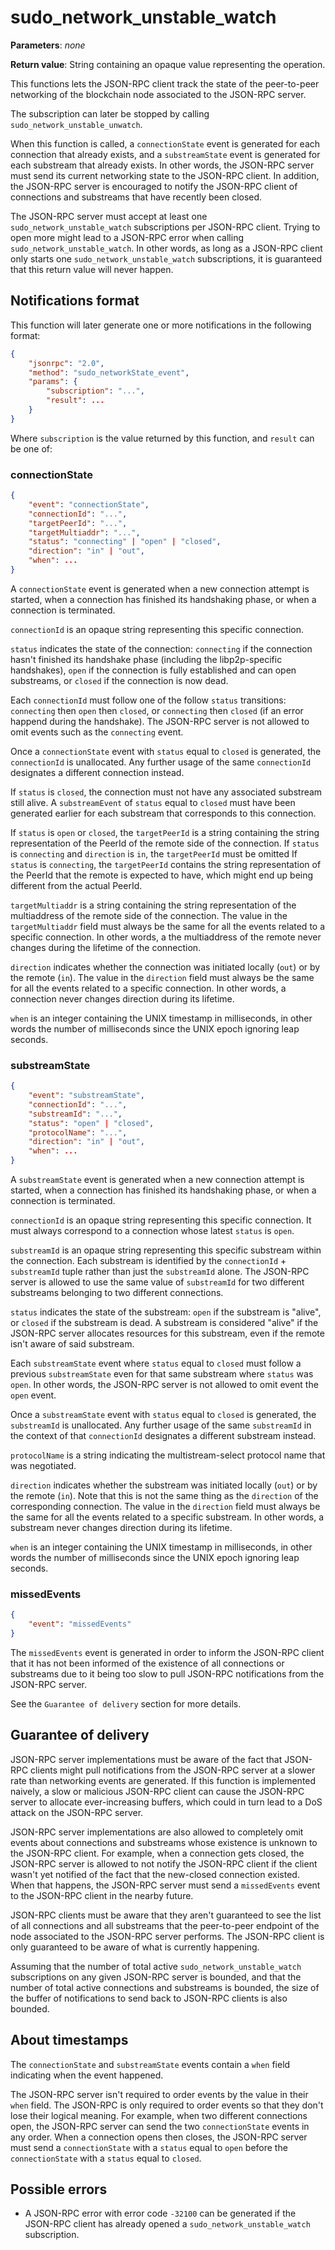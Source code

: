# sudo_network_unstable_watch

**Parameters**: *none*

**Return value**: String containing an opaque value representing the operation.

This functions lets the JSON-RPC client track the state of the peer-to-peer networking of the blockchain node associated to the JSON-RPC server.

The subscription can later be stopped by calling `sudo_network_unstable_unwatch`.

When this function is called, a `connectionState` event is generated for each connection that already exists, and a `substreamState` event is generated for each substream that already exists. In other words, the JSON-RPC server must send its current networking state to the JSON-RPC client.
In addition, the JSON-RPC server is encouraged to notify the JSON-RPC client of connections and substreams that have recently been closed.

The JSON-RPC server must accept at least one `sudo_network_unstable_watch` subscriptions per JSON-RPC client. Trying to open more might lead to a JSON-RPC error when calling `sudo_network_unstable_watch`. In other words, as long as a JSON-RPC client only starts one `sudo_network_unstable_watch` subscriptions, it is guaranteed that this return value will never happen.

## Notifications format

This function will later generate one or more notifications in the following format:

```json
{
    "jsonrpc": "2.0",
    "method": "sudo_networkState_event",
    "params": {
        "subscription": "...",
        "result": ...
    }
}
```

Where `subscription` is the value returned by this function, and `result` can be one of:

### connectionState

```json
{
    "event": "connectionState",
    "connectionId": "...",
    "targetPeerId": "...",
    "targetMultiaddr": "...",
    "status": "connecting" | "open" | "closed",
    "direction": "in" | "out",
    "when": ...
}
```

A `connectionState` event is generated when a new connection attempt is started, when a connection has finished its handshaking phase, or when a connection is terminated.

`connectionId` is an opaque string representing this specific connection.

`status` indicates the state of the connection: `connecting` if the connection hasn't finished its handshake phase (including the libp2p-specific handshakes), `open` if the connection is fully established and can open substreams, or `closed` if the connection is now dead.

Each `connectionId` must follow one of the follow `status` transitions: `connecting` then `open` then `closed`, or `connecting` then `closed` (if an error happend during the handshake). The JSON-RPC server is not allowed to omit events such as the `connecting` event.

Once a `connectionState` event with `status` equal to `closed` is generated, the `connectionId` is unallocated. Any further usage of the same `connectionId` designates a different connection instead.

If `status` is `closed`, the connection must not have any associated substream still alive. A `substreamEvent` of `status` equal to `closed` must have been generated earlier for each substream that corresponds to this connection.

If `status` is `open` or `closed`, the `targetPeerId` is a string containing the string representation of the PeerId of the remote side of the connection. If `status` is `connecting` and `direction` is `in`, the `targetPeerId` must be omitted  If `status` is `connecting`, the `targetPeerId` contains the string representation of the PeerId that the remote is expected to have, which might end up being different from the actual PeerId.

`targetMultiaddr` is a string containing the string representation of the multiaddress of the remote side of the connection. The value in the `targetMultiaddr` field must always be the same for all the events related to a specific connection. In other words, a the multiaddress of the remote never changes during the lifetime of the connection.

`direction` indicates whether the connection was initiated locally (`out`) or by the remote (`in`). The value in the `direction` field must always be the same for all the events related to a specific connection. In other words, a connection never changes direction during its lifetime.

`when` is an integer containing the UNIX timestamp in milliseconds, in other words the number of milliseconds since the UNIX epoch ignoring leap seconds.

### substreamState

```json
{
    "event": "substreamState",
    "connectionId": "...",
    "substreamId": "...",
    "status": "open" | "closed",
    "protocolName": "...",
    "direction": "in" | "out",
    "when": ...
}
```

A `substreamState` event is generated when a new connection attempt is started, when a connection has finished its handshaking phase, or when a connection is terminated.

`connectionId` is an opaque string representing this specific connection. It must always correspond to a connection whose latest `status` is `open`.

`substreamId` is an opaque string representing this specific substream within the connection. Each substream is identified by the `connectionId` + `substreamId` tuple rather than just the `substreamId` alone. The JSON-RPC server is allowed to use the same value of `substreamId` for two different substreams belonging to two different connections.

`status` indicates the state of the substream: `open` if the substream is "alive", or `closed` if the substream is dead. A substream is considered "alive" if the JSON-RPC server allocates resources for this substream, even if the remote isn't aware of said substream.

Each `substreamState` event where `status` equal to `closed` must follow a previous `substreamState` even for that same substream where `status` was `open`. In other words, the JSON-RPC server is not allowed to omit event the `open` event.

Once a `substreamState` event with `status` equal to `closed` is generated, the `substreamId` is unallocated. Any further usage of the same `substreamId` in the context of that `connectionId` designates a different substream instead.

`protocolName` is a string indicating the multistream-select protocol name that was negotiated.

`direction` indicates whether the substream was initiated locally (`out`) or by the remote (`in`). Note that this is not the same thing as the `direction` of the corresponding connection. The value in the `direction` field must always be the same for all the events related to a specific substream. In other words, a substream never changes direction during its lifetime.

`when` is an integer containing the UNIX timestamp in milliseconds, in other words the number of milliseconds since the UNIX epoch ignoring leap seconds.

### missedEvents

```json
{
    "event": "missedEvents"
}
```

The `missedEvents` event is generated in order to inform the JSON-RPC client that it has not been informed of the existence of all connections or substreams due to it being too slow to pull JSON-RPC notifications from the JSON-RPC server.

See the `Guarantee of delivery` section for more details.

## Guarantee of delivery

JSON-RPC server implementations must be aware of the fact that JSON-RPC clients might pull notifications from the JSON-RPC server at a slower rate than networking events are generated. If this function is implemented naively, a slow or malicious JSON-RPC client can cause the JSON-RPC server to allocate ever-increasing buffers, which could in turn lead to a DoS attack on the JSON-RPC server.

JSON-RPC server implementations are also allowed to completely omit events about connections and substreams whose existence is unknown to the JSON-RPC client. For example, when a connection gets closed, the JSON-RPC server is allowed to not notify the JSON-RPC client if the client wasn't yet notified of the fact that the new-closed connection existed. When that happens, the JSON-RPC server must send a `missedEvents` event to the JSON-RPC client in the nearby future.

JSON-RPC clients must be aware that they aren't guaranteed to see the list of all connections and all substreams that the peer-to-peer endpoint of the node associated to the JSON-RPC server performs. The JSON-RPC client is only guaranteed to be aware of what is currently happening.

Assuming that the number of total active `sudo_network_unstable_watch` subscriptions on any given JSON-RPC server is bounded, and that the number of total active connections and substreams is bounded, the size of the buffer of notifications to send back to JSON-RPC clients is also bounded.

## About timestamps

The `connectionState` and `substreamState` events contain a `when` field indicating when the event happened.

The JSON-RPC server isn't required to order events by the value in their `when` field. The JSON-RPC is only required to order events so that they don't lose their logical meaning. For example, when two different connections open, the JSON-RPC server can send the two `connectionState` events in any order. When a connection opens then closes, the JSON-RPC server must send a `connectionState` with a `status` equal to `open` before the `connectionState` with a `status` equal to `closed`.

## Possible errors

- A JSON-RPC error with error code `-32100` can be generated if the JSON-RPC client has already opened a `sudo_network_unstable_watch` subscription.
